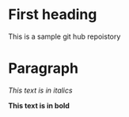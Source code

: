 # First heading

This is a sample git hub repoistory

# Paragraph
*This text is in italics*

**This text is in bold**
